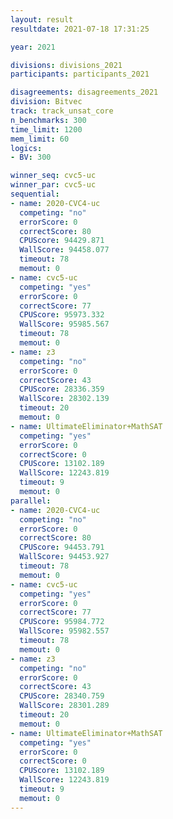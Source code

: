 ```yaml
---
layout: result
resultdate: 2021-07-18 17:31:25

year: 2021

divisions: divisions_2021
participants: participants_2021

disagreements: disagreements_2021
division: Bitvec
track: track_unsat_core
n_benchmarks: 300
time_limit: 1200
mem_limit: 60
logics:
- BV: 300

winner_seq: cvc5-uc
winner_par: cvc5-uc
sequential:
- name: 2020-CVC4-uc
  competing: "no"
  errorScore: 0
  correctScore: 80
  CPUScore: 94429.871
  WallScore: 94458.077
  timeout: 78
  memout: 0
- name: cvc5-uc
  competing: "yes"
  errorScore: 0
  correctScore: 77
  CPUScore: 95973.332
  WallScore: 95985.567
  timeout: 78
  memout: 0
- name: z3
  competing: "no"
  errorScore: 0
  correctScore: 43
  CPUScore: 28336.359
  WallScore: 28302.139
  timeout: 20
  memout: 0
- name: UltimateEliminator+MathSAT
  competing: "yes"
  errorScore: 0
  correctScore: 0
  CPUScore: 13102.189
  WallScore: 12243.819
  timeout: 9
  memout: 0
parallel:
- name: 2020-CVC4-uc
  competing: "no"
  errorScore: 0
  correctScore: 80
  CPUScore: 94453.791
  WallScore: 94453.927
  timeout: 78
  memout: 0
- name: cvc5-uc
  competing: "yes"
  errorScore: 0
  correctScore: 77
  CPUScore: 95984.772
  WallScore: 95982.557
  timeout: 78
  memout: 0
- name: z3
  competing: "no"
  errorScore: 0
  correctScore: 43
  CPUScore: 28340.759
  WallScore: 28301.289
  timeout: 20
  memout: 0
- name: UltimateEliminator+MathSAT
  competing: "yes"
  errorScore: 0
  correctScore: 0
  CPUScore: 13102.189
  WallScore: 12243.819
  timeout: 9
  memout: 0
---
```

